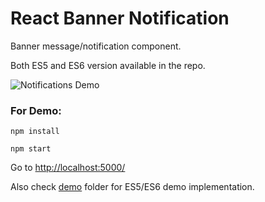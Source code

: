 # React Banner Notification
Banner message/notification component.

Both ES5 and ES6 version available in the repo. 

![Notifications Demo](https://cdn.rawgit.com/vasanthk/react-banner-notification/master/demo/demo.gif)

### For Demo:
``npm install``

``npm start``

Go to [http://localhost:5000/](http://localhost:5000/)

Also check [demo](https://github.com/vasanthk/react-banner-notification/tree/master/demo) folder for ES5/ES6 demo implementation.